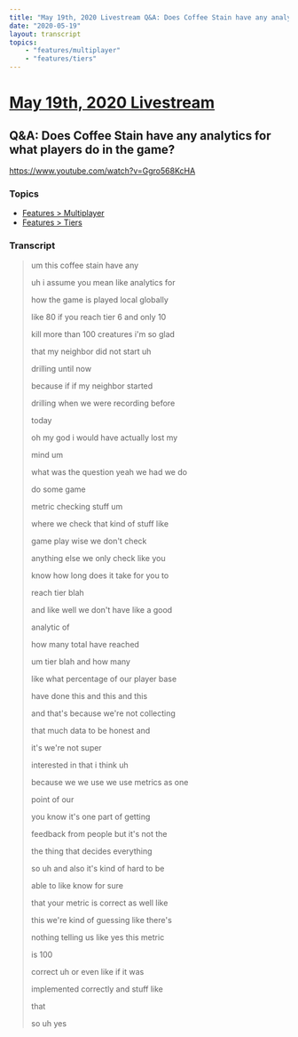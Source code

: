 ```yaml
---
title: "May 19th, 2020 Livestream Q&A: Does Coffee Stain have any analytics for what players do in the game?"
date: "2020-05-19"
layout: transcript
topics:
    - "features/multiplayer"
    - "features/tiers"
---
```

# [May 19th, 2020 Livestream](../2020-05-19.md)
## Q&A: Does Coffee Stain have any analytics for what players do in the game?
https://www.youtube.com/watch?v=Ggro568KcHA

### Topics
* [Features > Multiplayer](../topics/features/multiplayer.md)
* [Features > Tiers](../topics/features/tiers.md)

### Transcript

> um this coffee stain have any
>
> uh i assume you mean like analytics for
>
> how the game is played local globally
>
> like 80 if you reach tier 6 and only 10
>
> kill more than 100 creatures i'm so glad
>
> that my neighbor did not start uh
>
> drilling until now
>
> because if if my neighbor started
>
> drilling when we were recording before
>
> today
>
> oh my god i would have actually lost my
>
> mind um
>
> what was the question yeah we had we do
>
> do some game
>
> metric checking stuff um
>
> where we check that kind of stuff like
>
> game play wise we don't check
>
> anything else we only check like you
>
> know how long does it take for you to
>
> reach tier blah
>
> and like well we don't have like a good
>
> analytic of
>
> how many total have reached
>
> um tier blah and how many
>
> like what percentage of our player base
>
> have done this and this and this
>
> and that's because we're not collecting
>
> that much data to be honest and
>
> it's we're not super
>
> interested in that i think uh
>
> because we we use we use metrics as one
>
> point of our
>
> you know it's one part of getting
>
> feedback from people but it's not the
>
> the thing that decides everything
>
> so uh and also it's kind of hard to be
>
> able to like know for sure
>
> that your metric is correct as well like
>
> this we're kind of guessing like there's
>
> nothing telling us like yes this metric
>
> is 100
>
> correct uh or even like if it was
>
> implemented correctly and stuff like
>
> that
>
> so uh yes
